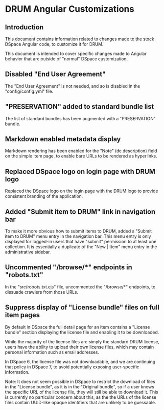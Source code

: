 # DRUM Angular Customizations

## Introduction

This document contains information related to changes made to the stock DSpace
Angular code, to customize it for DRUM.

This document is intended to cover specific changes made to Angular behavior
that are outside of "normal" DSpace customization.

## Disabled "End User Agreement"

The "End User Agreement" is not needed, and so is disabled in the
"config/config.yml" file.

## "PRESERVATION" added to standard bundle list

The list of standard bundles has been augmented with a "PRESERVATION" bundle.

## Markdown enabled metadata display

Markdown rendering has been enabled for the "Note" (dc.description) field
on the simple item page, to enable bare URLs to be rendered as hyperlinks.

## Replaced DSpace logo on login page with DRUM logo

Replaced the DSpace logo on the login page with the DRUM logo to provide
consistent branding of the application.

## Added "Submit item to DRUM" link in navigation bar

To make it more obvious how to submit items to DRUM, added a
"Submit item to DRUM" menu entry in the navigation bar. This menu entry is only
displayed for logged-in users that have "submit" permission to at least one
collection. It is essentially a duplicate of the "New | Item" menu
entry in the administrative sidebar.

## Uncommented "/browse/*" endpoints in "robots.txt"

In the "src/robots.txt.ejs" file, uncommented the "/browse/*" endpoints, to
dissuade crawlers from those URLs.

## Suppress display of "License bundle" files on full item pages

By default in DSpace the full detail page for an item contains a
"License bundle" section displaying the license file and enabling it to be
downloaded.

While the majority of the license files are simply the standard DRUM license,
users have the ability to upload their own license files, which may contain
personal information such as email addresses.

In DSpace 6, the license file was not downloadable, and we are continuing that
policy in DSpace 7, to avoid potentially exposing user-specific information.

Note: It does not seem possible in DSpace to restrict the download of files in
the "License bundle", as it is in the "Original bundle", so if a user knows the
specific URL of the license file, they will still be able to download it. This
is currently no particular concern about this, as the the URLs of the license
files contain UUID-like opaque identifiers that are unlikely to be guessable.
